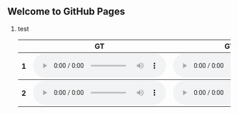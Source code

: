 ## Welcome to GitHub Pages

1. test
    <table style='width: 100%;'>
    <thead>
    <tr>
        <th></th>
        <th>GT</th>
        <th>GT(voc.)</th>
        <th>FastSpeech</th>
        <th>FastSpeech 2</th>
    </tr>
    </thead>
    <tbody>
    <tr>
        <th scope="row">1</th>
        <td><audio controls="" ><source src="resources/audio/gt/4.mp3" type="audio/wav"></audio></td>
        <td><audio controls="" ><source src="resources/audio/gt_voc/4.mp3" type="audio/wav"></audio></td>
        <td><audio controls="" ><source src="resources/audio/fs/4.mp3" type="audio/wav"></audio></td>
        <td><audio controls="" ><source src="resources/audio/fs2/4.mp3" type="audio/wav"></audio></td>
    </tr>
    </tbody>
    <tbody>
    <tr>
        <th scope="row">2</th>
        <td><audio controls="" ><source src="resources/audio/main/4.mp3" type="audio/wav"></audio></td>
        <td><audio controls="" ><source src="resources/audio/wo_audio_pt/4.mp3" type="audio/wav"></audio></td>
        <td><audio controls="" ><source src="resources/audio/wo_audio_text_pt/4.mp3" type="audio/wav"></audio></td>
        <td><audio controls="" ><source src="resources/audio/wo_text_pt/4.mp3" type="audio/wav"></audio></td>
    </tr>
    </tbody>
    </table>
